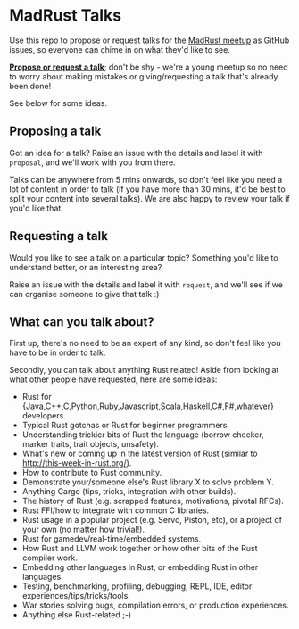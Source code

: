 MadRust Talks
=================

Use this repo to propose or request talks for the [MadRust meetup](https://www.meetup.com/MadRust/) as GitHub issues, so everyone can chime in on what they'd like to see.

**[Propose or request a talk](https://github.com/MadRust/talks/issues/new)**; don't be shy - we're a young meetup so no need to worry about making mistakes or giving/requesting a talk that's already been done!

See below for some ideas.

Proposing a talk
----------------

Got an idea for a talk? Raise an issue with the details and label it with `proposal`, and we'll work with you from there.

Talks can be anywhere from 5 mins onwards, so don't feel like you need a lot of content in order to talk (if you have more than 30 mins, it'd be best to split your content into several talks). We are also happy to review your talk if you'd like that.

Requesting a talk
-----------------

Would you like to see a talk on a particular topic? Something you'd like to understand better, or an interesting area?

Raise an issue with the details and label it with `request`, and we'll see if we can organise someone to give that talk :)

What can you talk about?
------------------------

First up, there's no need to be an expert of any kind, so don't feel like you have to be in order to talk.

Secondly, you can talk about anything Rust related! Aside from looking at what other people have requested, here are some ideas:

* Rust for {Java,C++,C,Python,Ruby,Javascript,Scala,Haskell,C#,F#,whatever} developers.
* Typical Rust gotchas or Rust for beginner programmers.
* Understanding trickier bits of Rust the language (borrow checker, marker traits, trait objects, unsafety).
* What's new or coming up in the latest version of Rust (similar to http://this-week-in-rust.org/).
* How to contribute to Rust community.
* Demonstrate your/someone else's Rust library X to solve problem Y.
* Anything Cargo (tips, tricks, integration with other builds).
* The history of Rust (e.g. scrapped features, motivations, pivotal RFCs).
* Rust FFI/how to integrate with common C libraries.
* Rust usage in a popular project (e.g. Servo, Piston, etc), or a project of your own (no matter how trivial!).
* Rust for gamedev/real-time/embedded systems.
* How Rust and LLVM work together or how other bits of the Rust compiler work.
* Embedding other languages in Rust, or embedding Rust in other languages.
* Testing, benchmarking, profiling, debugging, REPL, IDE, editor experiences/tips/tricks/tools.
* War stories solving bugs, compilation errors, or production experiences.
* Anything else Rust-related ;-)
